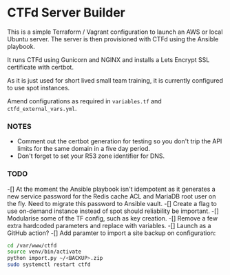 # CTFd Server Builder

This is a simple Terraform / Vagrant configuration to launch an AWS or local Ubuntu server. The server is then provisioned with CTFd using the Ansible playbook.

It runs CTFd using Gunicorn and NGINX and installs a Lets Encrypt SSL certificate with certbot.

As it is just used for short lived small team training, it is currently configured to use spot instances.

Amend configurations as required in `variables.tf` and `ctfd_external_vars.yml`.

### NOTES
- Comment out the certbot generation for testing so you don't trip the API limits for the same domain in a five day period.
- Don't forget to set your R53 zone identifier for DNS.

### TODO 

-[] At the moment the Ansible playbook isn't idempotent as it generates a new service password for the Redis cache ACL and MariaDB root user on the fly. Need to migrate this password to Ansible vault.
-[] Create a flag to use on-demand instance instead of spot should reliability be important.
-[] Modularise some of the TF config, such as key creation.
-[] Remove a few extra hardcoded parameters and replace with variables.
-[] Launch as a GitHub action?
-[] Add paramter to import a site backup on configuration:
```bash
cd /var/www/ctfd
source venv/bin/activate
python import.py ~/<BACKUP>.zip
sudo systemctl restart ctfd
```

